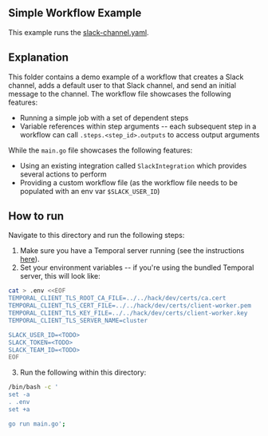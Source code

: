 ## Simple Workflow Example

This example runs the [slack-channel.yaml](./.hatchet/slack-channel.yaml).

## Explanation

This folder contains a demo example of a workflow that creates a Slack channel, adds a default user to that Slack channel, and send an initial message to the channel. The workflow file showcases the following features:

- Running a simple job with a set of dependent steps
- Variable references within step arguments -- each subsequent step in a workflow can call `.steps.<step_id>.outputs` to access output arguments

While the `main.go` file showcases the following features:

- Using an existing integration called `SlackIntegration` which provides several actions to perform
- Providing a custom workflow file (as the workflow file needs to be populated with an env var `$SLACK_USER_ID`)

## How to run

Navigate to this directory and run the following steps:

1. Make sure you have a Temporal server running (see the instructions [here](../../README.md)).
2. Set your environment variables -- if you're using the bundled Temporal server, this will look like:

```sh
cat > .env <<EOF
TEMPORAL_CLIENT_TLS_ROOT_CA_FILE=../../hack/dev/certs/ca.cert
TEMPORAL_CLIENT_TLS_CERT_FILE=../../hack/dev/certs/client-worker.pem
TEMPORAL_CLIENT_TLS_KEY_FILE=../../hack/dev/certs/client-worker.key
TEMPORAL_CLIENT_TLS_SERVER_NAME=cluster

SLACK_USER_ID=<TODO>
SLACK_TOKEN=<TODO>
SLACK_TEAM_ID=<TODO>
EOF
```

3. Run the following within this directory:

```sh
/bin/bash -c '
set -a
. .env
set +a

go run main.go';
```
